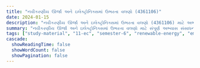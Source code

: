 ```yaml
---
title: "નવીકરણીય ઊર્જા અને ઇલેક્ટ્રોનિક્સમાં ઉભરતા વલણો (4361106)"
date: 2024-01-15
description: "નવીકરણીય ઊર્જા અને ઇલેક્ટ્રોનિક્સમાં ઉભરતા વલણો (4361106) માટે અભ્યાસ સામગ્રી, પ્રશ્નપત્રો અને ઉકેલો - ઇલેક્ટ્રોનિક્સ અને કમ્યુનિકેશન એન્જિનિયરિંગ, સેમેસ્ટર 6"
summary: "નવીકરણીય ઊર્જા અને ઇલેક્ટ્રોનિક્સમાં ઉભરતા વલણો માટે સંપૂર્ણ અભ્યાસ સંસાધનોનો સંગ્રહ જેમાં સિલેબસ, 2024-2025ના પ્રશ્નપત્રો અને વિગતવાર ઉકેલોનો સમાવેશ થાય છે"
tags: ["study-material", "11-ec", "semester-6", "renewable-energy", "emerging-trends", "electronics", "4361106"]
cascade:
  showReadingTime: false
  showWordCount: false
  showPagination: false
---
```

